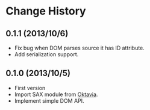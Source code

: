 Change History
=================

## 0.1.1 (2013/10/6)

* Fix bug when DOM parses source it has ID attribute.
* Add serialization support.

## 0.1.0 (2013/10/5)

* First version
* Import SAX module from [Oktavia](http://oktavia.info).
* Implement simple DOM API.
